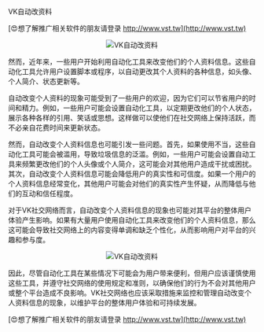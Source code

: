 VK自动改资料

[😍想了解推广相关软件的朋友请登录 http://www.vst.tw](http://www.vst.tw)

 <center><img src="https://vst.tw/MP4/tuiguang/png/8.png" alt="VK自动改资料"></center>

然而，近年来，一些用户开始利用自动化工具来改变他们的个人资料信息。这些自动化工具允许用户设置脚本或程序，以自动更改其个人资料的各种信息，如头像、个人简介、状态更新等。

自动改变个人资料的现象可能受到了一些用户的欢迎，因为它们可以节省用户的时间和精力。例如，一些用户可能会设置自动化工具，以定期更改他们的个人状态，展示各种各样的引用、笑话或思想。这样做可以使他们在社交网络上保持活跃，而不必亲自花费时间来更新状态。

然而，自动改变个人资料信息也可能引发一些问题。首先，如果使用不当，这些自动化工具可能会被滥用，导致垃圾信息的泛滥。例如，一些用户可能会设置自动工具来频繁更改他们的个人头像或个人简介，这可能会对其他用户造成干扰或困扰。其次，自动改变个人资料信息可能会降低用户的真实性和可信度。如果一个用户的个人资料信息经常变化，其他用户可能会对他们的真实性产生怀疑，从而降低与他们的互动和信任程度。

对于VK社交网络而言，自动改变个人资料信息的现象也可能对其平台的整体用户体验产生影响。如果有大量用户使用自动化工具来改变他们的个人资料信息，那么这可能会导致社交网络上的内容变得单调和缺乏个性化，从而影响用户对平台的兴趣和参与度。

 <center><img src="https://vst.tw/MP4/tuiguang/png/5.png" alt="VK自动改资料"></center>

因此，尽管自动化工具在某些情况下可能会为用户带来便利，但用户应该谨慎使用这些工具，并遵守社交网络的使用规定和准则，以确保他们的行为不会对其他用户或整个平台造成不良影响。VK社交网络也应该采取措施来监控和管理自动改变个人资料信息的现象，以维护平台的整体用户体验和可持续发展。

[😍想了解推广相关软件的朋友请登录 http://www.vst.tw](http://www.vst.tw)



